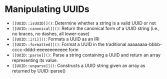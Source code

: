 # Manipulating UUIDs

* `[[UUID::isUUID]]()`: Determine whether a string is a valid UUID or not
* `[[UUID::canonical]]()`: Return the canonical form of a UUID string (i.e., no braces, no dashes, all lower-case)
* `[[UUID::iri]]()`: Formats a UUID as an IRI
* `[[UUID::formatted]]()`: Format a UUID in the traditional aaaaaaaa-bbbb-cccc-dddd-eeeeeeeeeeee form
* `[[UUID::parse]]()`: Parse a string containing a UUID and return an array representing its value.
* `[[UUID::unparse]]()`: Constructs a UUID string given an array as returned by UUID::parse()
